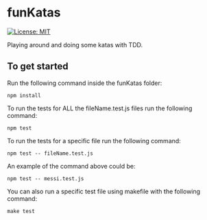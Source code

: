 # funKatas

[![License: MIT](https://img.shields.io/badge/License-MIT-green.svg)](LICENSE)

Playing around and doing some katas with TDD.

## To get started

Run the following command inside the funKatas folder:
```
npm install
````

To run the tests for ALL the fileName.test.js files run the following command:
````
npm test
````

To run the tests for a specific file run the following command:
````
npm test -- fileName.test.js
````

An example of the command above could be: 
````
npm test -- messi.test.js
````

You can also run a specific test file using makefile with the following command:
````
make test
````
